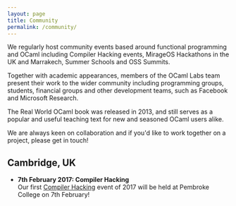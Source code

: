 ```yaml
---
layout: page
title: Community
permalink: /community/
---
```


We regularly host community events based around functional programming and OCaml including Compiler Hacking events, MirageOS Hackathons in the UK and Marrakech, Summer Schools and OSS Summits.

Together with academic appearances, members of the OCaml Labs team present their work to the wider community including programming groups, students, financial groups and other development teams, such as Facebook and Microsoft Research.

The Real World OCaml book was released in 2013, and still serves as a popular and useful teaching text for new and seasoned OCaml users alike.

We are always keen on collaboration and if you'd like to work together on a project, please get in touch!

## Cambridge, UK

* **7th February 2017: Compiler Hacking**  
Our first [Compiler Hacking](https://github.com/ocamllabs/compiler-hacking) event of 2017 will be held at Pembroke College on 7th February!
